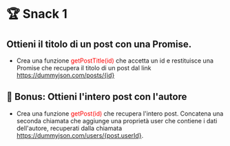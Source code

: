 # 🏆 Snack 1

## Ottieni il titolo di un post con una Promise.

- Crea una funzione <font color="red">getPostTitle(id)</font> che accetta un id e restituisce una Promise che recupera il titolo di un post dal link https://dummyjson.com/posts/{id}

## 🎯 Bonus: Ottieni l'intero post con l'autore

- Crea una funzione <font color="red">getPost(id)</font> che recupera l'intero post. Concatena una seconda chiamata che aggiunge una proprietà user che contiene i dati dell'autore, recuperati dalla chiamata https://dummyjson.com/users/{post.userId}.
